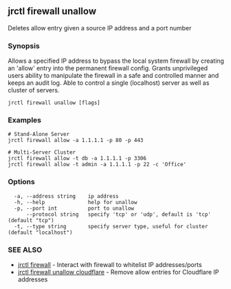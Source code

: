 ## jrctl firewall unallow

Deletes allow entry given a source IP address and a port number

### Synopsis

Allows a specified IP address to bypass the local system firewall by creating an
'allow' entry into the permanent firewall config. Grants unprivileged users
ability to manipulate the firewall in a safe and controlled manner and keeps an
audit log. Able to control a single (localhost) server as well as cluster of
servers.

```
jrctl firewall unallow [flags]
```

### Examples

```
# Stand-Alone Server
jrctl firewall allow -a 1.1.1.1 -p 80 -p 443

# Multi-Server Cluster
jrctl firewall allow -t db -a 1.1.1.1 -p 3306
jrctl firewall allow -t admin -a 1.1.1.1 -p 22 -c 'Office'
```

### Options

```
  -a, --address string    ip address
  -h, --help              help for unallow
  -p, --port int          port to unallow
      --protocol string   specify 'tcp' or 'udp', default is 'tcp' (default "tcp")
  -t, --type string       specify server type, useful for cluster (default "localhost")
```

### SEE ALSO

* [jrctl firewall](jrctl_firewall.md)	 - Interact with firewall to whitelist IP addresses/ports
* [jrctl firewall unallow cloudflare](jrctl_firewall_unallow_cloudflare.md)	 - Remove allow entries for Cloudflare IP addresses

